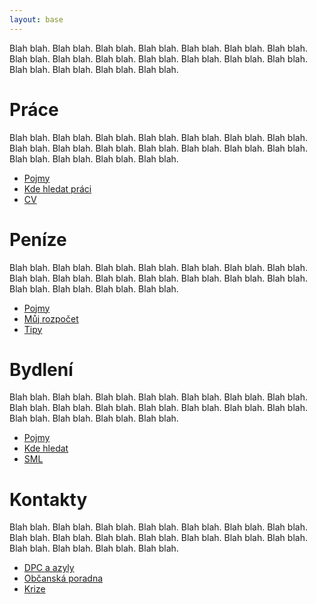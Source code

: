 ```yaml
---
layout: base
---
```


Blah blah. Blah blah. Blah blah. Blah blah. Blah blah. Blah blah. Blah blah. Blah blah. Blah blah. Blah blah. Blah blah. Blah blah. Blah blah. Blah blah. Blah blah. Blah blah. Blah blah. Blah blah.

# Práce

Blah blah. Blah blah. Blah blah. Blah blah. Blah blah. Blah blah. Blah blah. Blah blah. Blah blah. Blah blah. Blah blah. Blah blah. Blah blah. Blah blah. Blah blah. Blah blah. Blah blah. Blah blah.

* [Pojmy](prace/pojmy)
* [Kde hledat práci](prace/kde-hledat-praci)
* [CV](prace/cv)

# Peníze

Blah blah. Blah blah. Blah blah. Blah blah. Blah blah. Blah blah. Blah blah. Blah blah. Blah blah. Blah blah. Blah blah. Blah blah. Blah blah. Blah blah. Blah blah. Blah blah. Blah blah. Blah blah.

* [Pojmy](penize/pojmy)
* [Můj rozpočet](penize/muj-rozpocet)
* [Tipy](penize/tipy)

# Bydlení

Blah blah. Blah blah. Blah blah. Blah blah. Blah blah. Blah blah. Blah blah. Blah blah. Blah blah. Blah blah. Blah blah. Blah blah. Blah blah. Blah blah. Blah blah. Blah blah. Blah blah. Blah blah.

* [Pojmy](bydleni/pojmy)
* [Kde hledat](bydleni/kde-hledat)
* [SML](bydleni/sml)

# Kontakty

Blah blah. Blah blah. Blah blah. Blah blah. Blah blah. Blah blah. Blah blah. Blah blah. Blah blah. Blah blah. Blah blah. Blah blah. Blah blah. Blah blah. Blah blah. Blah blah. Blah blah. Blah blah.

* [DPC a azyly](kontakty/dpc-azyly)
* [Občanská poradna](kontakty/obcanska-poradna)
* [Krize](kontakty/krize)
